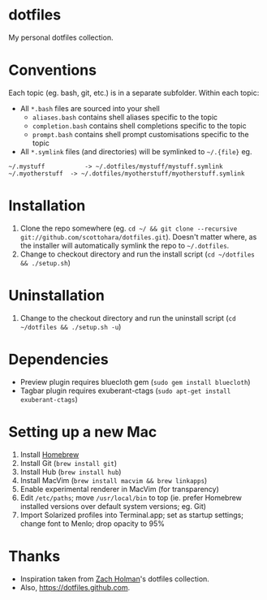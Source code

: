 dotfiles
========
My personal dotfiles collection.

Conventions
===========
Each topic (eg. bash, git, etc.) is in a separate subfolder.
Within each topic:
- All `*.bash` files are sourced into your shell
    - `aliases.bash` contains shell aliases specific to the topic
    - `completion.bash` contains shell completions specific to the topic
    - `prompt.bash` contains shell prompt customisations specific to the topic
- All `*.symlink` files (and directories) will be symlinked to `~/.{file}` eg.

```
~/.mystuff			 -> ~/.dotfiles/mystuff/mystuff.symlink
~/.myotherstuff	 -> ~/.dotfiles/myotherstuff/myotherstuff.symlink
```

Installation
============
1. Clone the repo somewhere (eg. `cd ~/ && git clone --recursive git://github.com/scottohara/dotfiles.git`). Doesn't matter where, as the installer will automatically symlink the repo to `~/.dotfiles`.
2. Change to checkout directory and run the install script (`cd ~/dotfiles && ./setup.sh`)

Uninstallation
==============
1. Change to the checkout directory and run the uninstall script (`cd ~/dotfiles && ./setup.sh -u`)

Dependencies
============
* Preview plugin requires bluecloth gem (`sudo gem install bluecloth`)
* Tagbar plugin requires exuberant-ctags (`sudo apt-get install exuberant-ctags`)

Setting up a new Mac
====================
1. Install [Homebrew](http://mxcl.github.com/homebrew/)
2. Install Git (`brew install git`)
3. Install Hub (`brew install hub`)
4. Install MacVim (`brew install macvim && brew linkapps`)
5. Enable experimental renderer in MacVim (for transparency)
6. Edit `/etc/paths`; move `/usr/local/bin` to top (ie. prefer Homebrew installed versions over default system versions; eg. Git)
7. Import Solarized profiles into Terminal.app; set as startup settings; change font to Menlo; drop opacity to 95%

Thanks
======
* Inspiration taken from [Zach Holman](https://github.com/holman/dotfiles)'s dotfiles collection.
* Also, https://dotfiles.github.com.
